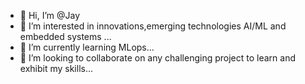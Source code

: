 - 👋 Hi, I’m @Jay
- 👀 I’m interested in innovations,emerging technologies AI/ML and embedded systems ...
- 🌱 I’m currently learning MLops...
- 💞️ I’m looking to collaborate on any challenging project to learn and exhibit my skills...


<!---
innovate-jay/innovate-jay is a ✨ special ✨ repository because its `README.md` (this file) appears on your GitHub profile.
You can click the Preview link to take a look at your changes.
--->
